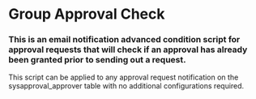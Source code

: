 # Group Approval Check

### This is an email notification advanced condition script for approval requests that will check if an approval has already been granted prior to sending out a request.

This script can be applied to any approval request notification on the sysapproval_approver table with no additional configurations required.
